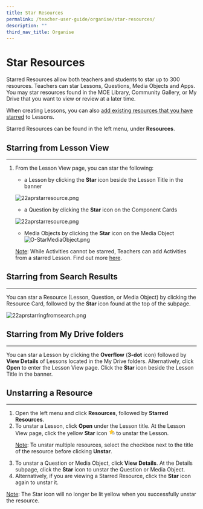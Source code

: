 ```yaml
---
title: Star Resources
permalink: /teacher-user-guide/organise/star-resources/
description: ""
third_nav_title: Organise
---
```

<h1>Star Resources</h1>

<p>Starred Resources allow both teachers and students to star up to 300 resources. Teachers can star Lessons, Questions, Media Objects and Apps. You may star resources found in the MOE Library, Community Gallery, or My Drive that you want to view or review at a later time.</p>

<p>When creating Lessons, you can also <a href="https://docs.learning.moe.edu.sg/sls-user-guide/vle/teacher/StarredResources/AddStarResource.html">add existing resources that you have starred</a> to Lessons.</p>

<p>Starred Resources can be found in the left menu, under <strong>Resources</strong>.</p>

<h2>Starring from Lesson View</h2>

<hr>

<ol>
<li>
<p>From the Lesson View page, you can star the following:</p>
<ul>
<li>a Lesson by clicking the <strong>Star</strong> icon beside the Lesson Title in the banner</li>
</ul>

<p><img alt="22aprstarresource.png" src="https://s3-us-west-2.amazonaws.com/secure.notion-static.com/9b6c2796-387d-4218-96d0-3bba5b5d731f/22aprstarresource.png"></p>

<ul>
<li>a Question by clicking the <strong>Star</strong> icon on the Component Cards</li>
</ul>

<p><img alt="22aprstarresource.png" src="https://s3-us-west-2.amazonaws.com/secure.notion-static.com/b438d4c1-8640-46a9-8dc5-59227fe4db5d/22aprstarresource.png"></p>

<ul>
<li>Media Objects by clicking the <strong>Star</strong> icon on the Media Object <img alt="O-StarMediaObject.png" src="insert O-StarMediaObject.png"></li>
</ul>

<p><u>Note</u>: While Activities cannot be starred, Teachers can add Activities from a starred Lesson. Find out more <a href="https://docs.learning.moe.edu.sg/sls-user-guide/vle/teacher/StarredResources/AddStarResource.html">here</a>.</p>
</li>
</ol>

<h2>Starring from Search Results</h2>

<hr>

<p>You can star a Resource (Lesson, Question, or Media Object) by clicking the Resource Card, followed by the <strong>Star</strong> icon found at the top of the subpage.</p>

<p><img alt="22aprstarringfromsearch.png" src="https://s3-us-west-2.amazonaws.com/secure.notion-static.com/c3166b88-e8ea-4600-ba4d-a9f9a0b39220/22aprstarringfromsearch.png"></p>

<h2>Starring from My Drive folders</h2>

<hr>

<p>You can star a Lesson by clicking the <strong>Overflow</strong> (<strong>3-dot</strong> icon) followed by <strong>View Details</strong> of Lessons located in the My Drive folders. Alternatively, click <strong>Open</strong> to enter the Lesson View page. Click the <strong>Star</strong> icon beside the Lesson Title in the banner.</p>

	
<h2>Unstarring a Resource</h2>
<hr>
<ol>
<li>Open the left menu and click <strong>Resources</strong>, followed by <strong>Starred Resources</strong>.</li>
<li>To unstar a Lesson, click <strong>Open</strong> under the Lesson title. At the Lesson View page, click the yellow <strong>Star</strong> icon <img style="width:1rem; display: inline;" src="/images/Icons/Unstar.svg"> to unstar the Lesson.</li>
<p><u>Note</u>: To unstar multiple resources, select the checkbox next to the title of the resource before clicking <strong>Unstar</strong>.</p>
<li>To unstar a Question or Media Object, click <strong>View Details</strong>. At the Details subpage, click the <strong>Star</strong> icon to unstar the Question or Media Object.</li>
<li>Alternatively, if you are viewing a Starred Resource, click the <strong>Star</strong> icon again to unstar it.</li>
</ol>
<p><u>Note</u>: The Star icon will no longer be lit yellow when you successfully unstar the resource.</p>